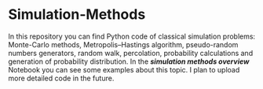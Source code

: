 # Simulation-Methods
In this repository you can find Python code of classical simulation problems:  Monte-Carlo methods, Metropolis–Hastings algorithm, pseudo-random numbers generators, random walk, percolation, probability calculations and generation of probability distribution. In the ***simulation methods overview*** Notebook you can see some examples about this topic. I plan to upload more detailed code in the future.
